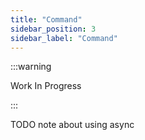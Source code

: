 ```yaml
---
title: "Command"
sidebar_position: 3
sidebar_label: "Command"
---
```


:::warning

Work In Progress

:::

TODO note about using async